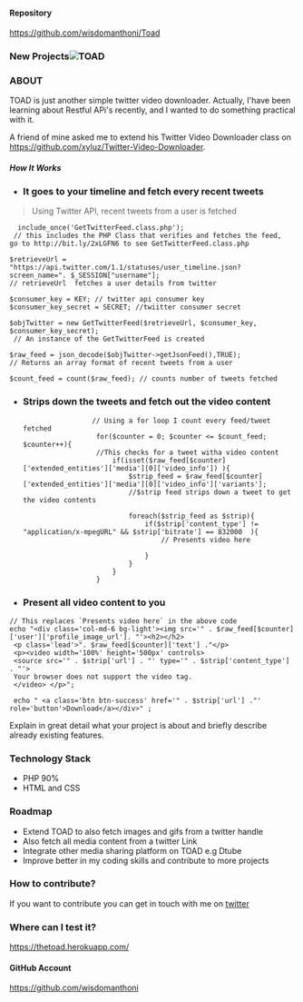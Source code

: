 ﻿#### Repository
https://github.com/wisdomanthoni/Toad

### New Projects![TOAD](http://res.cloudinary.com/dwde2t6ef/image/upload/q_100/v1528201901/image_nyufh2.png)

### ABOUT
TOAD is just another simple twitter video downloader. Actually, I'have been learning about Restful APi's recently, and I wanted to do something practical with it.

A friend of mine asked me to extend his Twitter Video Downloader class on https://github.com/xyluz/Twitter-Video-Downloader. 

#### *How It Works*
- ### It goes to your timeline and fetch every recent tweets
> Using Twitter API,  recent tweets from a user is fetched

      include_once('GetTwitterFeed.class.php');
     // this includes the PHP Class that verifies and fetches the feed,  go to http://bit.ly/2xLGFN6 to see GetTwitterFeed.class.php
     
    $retrieveUrl = "https://api.twitter.com/1.1/statuses/user_timeline.json?screen_name=". $_SESSION["username"];
    // retrieveUrl  fetches a user details from twitter 
    
    $consumer_key = KEY; // twitter api consumer key
    $consumer_key_secret = SECRET; //twiitter consumer secret
    
    $objTwitter = new GetTwitterFeed($retrieveUrl, $consumer_key, $consumer_key_secret);
     // An instance of the GetTwitterFeed is created 
     
    $raw_feed = json_decode($objTwitter->getJsonFeed(),TRUE);
    // Returns an array format of recent tweets from a user
    
    $count_feed = count($raw_feed); // counts number of tweets fetched

- ### Strips down the tweets and fetch out the video content

    
                       // Using a for loop I count every feed/tweet fetched
                        for($counter = 0; $counter <= $count_feed; $counter++){
                        //This checks for a tweet witha video content 
                            if(isset($raw_feed[$counter]['extended_entities']['media'][0]['video_info']) ){
                                $strip_feed = $raw_feed[$counter]['extended_entities']['media'][0]['video_info']['variants'];
                                //$strip feed strips down a tweet to get the video contents

                                foreach($strip_feed as $strip){
                                    if($strip['content_type'] != "application/x-mpegURL" && $strip['bitrate'] == 832000  ){
                                        // Presents video here

                                    }
                                }
                            }   
                        }


- ### Present all video content to you
```
// This replaces `Presents video here` in the above code
echo "<div class='col-md-6 bg-light'><img src='" . $raw_feed[$counter]['user']['profile_image_url']. "'><h2></h2>
 <p class='lead'>". $raw_feed[$counter]['text'] ."</p>
 <p><video width='100%' height='500px' controls>
 <source src='" . $strip['url'] . "' type='" . $strip['content_type'] . "'>                                       
 Your browser does not support the video tag.
 </video> </p>";

 echo " <a class='btn btn-success' href='" . $strip['url'] ."' role='button'>Download</a></div>" ;
```
Explain in great detail what your project is about and briefly describe already existing features.

### Technology Stack

- PHP 90%
- HTML and CSS

###  Roadmap
- Extend  TOAD to also fetch images and gifs from a twitter handle
- Also fetch all media content from a twitter Link
- Integrate other media sharing platform on TOAD e.g Dtube
- Improve better in my coding skills and contribute to more projects 

### How to contribute?
 If you want to contribute you can get in touch with me on  [twitter](https://twitter.com/wisdomanthoni "This link will take you away from steemit.com")
   
 ### Where can I test it?
 https://thetoad.herokuapp.com/

#### GitHub Account
https://github.com/wisdomanthoni

